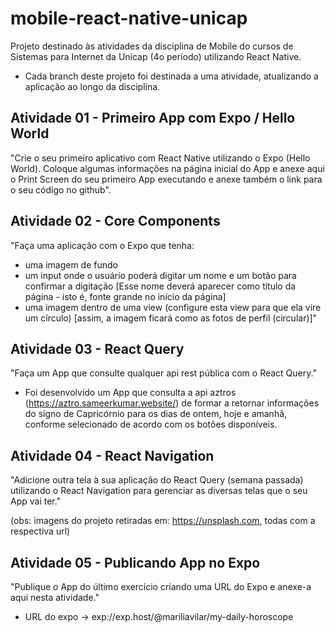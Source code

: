 # mobile-react-native-unicap
Projeto destinado às atividades da disciplina de Mobile do cursos de Sistemas para Internet da Unicap (4o período) utilizando React Native.
- Cada branch deste projeto foi destinada a uma atividade, atualizando a aplicação ao longo da disciplina.

## Atividade 01 - Primeiro App com Expo / Hello World
"Crie o seu primeiro aplicativo com React Native utilizando o Expo (Hello World). Coloque algumas informações na página inicial do App e anexe aqui o Print Screen do seu primeiro App executando e anexe também o link para o seu código no github".

## Atividade 02 - Core Components
"Faça uma aplicação com o Expo que tenha:
- uma imagem de fundo
- um input onde o usuário poderá digitar um nome e um botão para confirmar a digitação [Esse nome deverá aparecer como título da página - isto é, fonte grande no início da página]
- uma imagem dentro de uma view (configure esta view para que ela vire um círculo) [assim, a imagem ficará como as fotos de perfil (circular)]"

## Atividade 03 - React Query
"Faça um App que consulte qualquer api rest pública com o React Query."

- Foi desenvolvido um App que consulta a api aztros (https://aztro.sameerkumar.website/) de formar a retornar informações do signo de Capricórnio para os dias de ontem, hoje e amanhã, conforme selecionado de acordo com os botões disponíveis.

## Atividade 04 - React Navigation
"Adicione outra tela à sua aplicação do React Query (semana passada) utilizando o React Navigation para gerenciar as diversas telas que o seu App vai ter."

(obs: imagens do projeto retiradas em: https://unsplash.com, todas com a respectiva url)

## Atividade 05 - Publicando App no Expo
"Publique o App do último exercício criando uma URL do Expo e anexe-a aqui nesta atividade."
- URL do expo -> exp://exp.host/@mariliavilar/my-daily-horoscope
